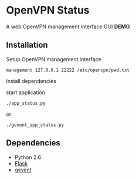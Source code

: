OpenVPN Status
==============

A web OpenVPN management interface GUI **DEMO**

Installation
------------

Setup OpenVPN management interface

    management 127.0.0.1 22222 /etc/openvpn/pwd.txt

Install dependencies
    
start application 

    ./app_status.py

or

    ./gevent_app_status.py

Dependencies
------------
* Python 2.6
* [Flask](http://flask.pocoo.org/docs/)
* [gevent](http://www.gevent.org/)


